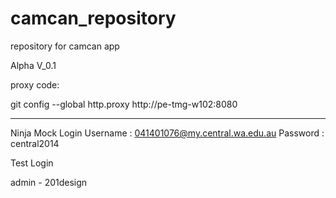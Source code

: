 camcan_repository
=================

repository for camcan app

Alpha V_0.1  

proxy code:

git config --global http.proxy http://pe-tmg-w102:8080

------------------------------------------------------
Ninja Mock Login
Username : 041401076@my.central.wa.edu.au
Password : central2014


Test Login

admin - 201design